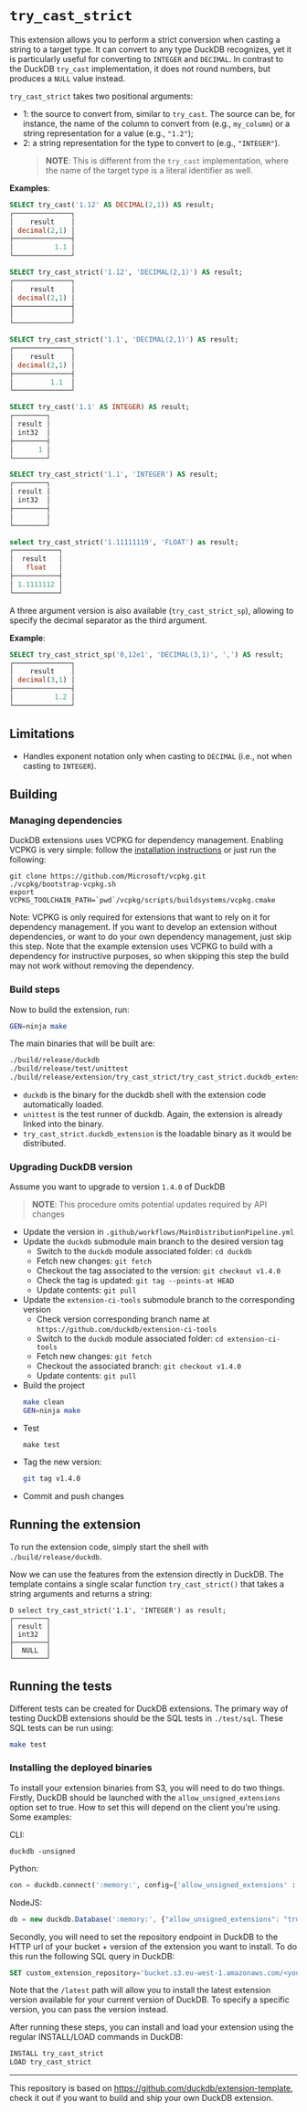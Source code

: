 # `try_cast_strict`

This extension allows you to perform a strict conversion when casting a string 
to a target type. It can convert to any type DuckDB recognizes, yet it is particularly
useful for converting to `INTEGER` and `DECIMAL`. In contrast to the DuckDB `try_cast`
implementation, it does not round numbers, but produces a `NULL` value instead.

`try_cast_strict` takes two positional arguments:
 - 1: the source to convert from, similar to `try_cast`. The source can be,
for instance, the name of the column to convert from (e.g., `my_column`) or a string
representation for a value (e.g., `"1.2"`); 
 - 2: a string representation for the type to convert to (e.g., `"INTEGER"`).
    > **NOTE**: This is different from the `try_cast` implementation, where the name of the 
    target type is a literal identifier as well.

**Examples**:

```sql
SELECT try_cast('1.12' AS DECIMAL(2,1)) AS result;
┌──────────────┐
│    result    │
│ decimal(2,1) │
├──────────────┤
│          1.1 │
└──────────────┘

SELECT try_cast_strict('1.12', 'DECIMAL(2,1)') AS result;
┌──────────────┐
│    result    │
│ decimal(2,1) │
├──────────────┤
│              │
└──────────────┘

SELECT try_cast_strict('1.1', 'DECIMAL(2,1)') AS result;
┌──────────────┐
│    result    │
│ decimal(2,1) │
├──────────────┤
│         1.1  │
└──────────────┘

SELECT try_cast('1.1' AS INTEGER) AS result;
┌────────┐
│ result │
│ int32  │
├────────┤
│      1 │
└────────┘

SELECT try_cast_strict('1.1', 'INTEGER') AS result;
┌────────┐
│ result │
│ int32  │
├────────┤
│        │
└────────┘

select try_cast_strict('1.11111119', 'FLOAT') as result;
┌───────────┐
│  result   │
│   float   │
├───────────┤
│ 1.1111112 │
└───────────┘
```

A three argument version is also available (`try_cast_strict_sp`), allowing to 
specify the decimal separator as the third argument.

**Example**:

```sql
SELECT try_cast_strict_sp('0,12e1', 'DECIMAL(3,1)', ',') AS result;
┌──────────────┐
│    result    │
│ decimal(3,1) │
├──────────────┤
│          1.2 │
└──────────────┘
```

## Limitations

- Handles exponent notation only when casting to `DECIMAL` (i.e., not when casting
to `INTEGER`). 



## Building
### Managing dependencies
DuckDB extensions uses VCPKG for dependency management. Enabling VCPKG is very 
simple: follow the [installation instructions](https://vcpkg.io/en/getting-started) or just run the following:
```shell
git clone https://github.com/Microsoft/vcpkg.git
./vcpkg/bootstrap-vcpkg.sh
export VCPKG_TOOLCHAIN_PATH=`pwd`/vcpkg/scripts/buildsystems/vcpkg.cmake
```
Note: VCPKG is only required for extensions that want to rely on it for dependency
management. If you want to develop an extension without dependencies, or want to do
your own dependency management, just skip this step. Note that the example extension
uses VCPKG to build with a dependency for instructive purposes, so when skipping 
this step the build may not work without removing the dependency.

### Build steps
Now to build the extension, run:
```sh
GEN=ninja make
```
The main binaries that will be built are:
```sh
./build/release/duckdb
./build/release/test/unittest
./build/release/extension/try_cast_strict/try_cast_strict.duckdb_extension
```
- `duckdb` is the binary for the duckdb shell with the extension code automatically
loaded.
- `unittest` is the test runner of duckdb. Again, the extension is already linked 
into the binary.
- `try_cast_strict.duckdb_extension` is the loadable binary as it would be distributed.

### Upgrading DuckDB version

Assume you want to upgrade to version `1.4.0` of DuckDB
> **NOTE**: This procedure omits potential updates required by API changes 

- Update the version in `.github/workflows/MainDistributionPipeline.yml` 
- Update the `duckdb` submodule main branch to the desired version tag
  - Switch to the `duckdb` module associated folder:
     `cd duckdb`
  - Fetch new changes: 
     `git fetch`
  - Checkout the tag associated to the version: 
     `git checkout v1.4.0`
  - Check the tag is updated: 
     `git tag --points-at HEAD`
  - Update contents:
     `git pull`
- Update the `extension-ci-tools` submodule branch to the corresponding version
  - Check version corresponding branch name at
     `https://github.com/duckdb/extension-ci-tools`
  - Switch to the `duckdb` module associated folder:
     `cd extension-ci-tools`
  - Fetch new changes:
      `git fetch`
  - Checkout the associated branch:
     `git checkout v1.4.0`
  - Update contents:
      `git pull`
- Build the project
  ```sh
  make clean
  GEN=ninja make
  ```  
- Test
  ```shell
  make test
  ```
- Tag the new version:
  ```sh
  git tag v1.4.0
  ```
- Commit and push changes

## Running the extension
To run the extension code, simply start the shell with `./build/release/duckdb`.

Now we can use the features from the extension directly in DuckDB. The template
contains a single scalar function `try_cast_strict()` that takes a string arguments
and returns a string:
```
D select try_cast_strict('1.1', 'INTEGER') as result;
┌────────┐
│ result │
│ int32  │
├────────┤
│  NULL  │
└────────┘
```

## Running the tests
Different tests can be created for DuckDB extensions. The primary way of testing 
DuckDB extensions should be the SQL tests in `./test/sql`. These SQL tests can 
be run using:
```sh
make test
```

### Installing the deployed binaries
To install your extension binaries from S3, you will need to do two things. 
Firstly, DuckDB should be launched with the `allow_unsigned_extensions` option 
set to true. How to set this will depend on the client you're using. Some examples:

CLI:
```shell
duckdb -unsigned
```

Python:
```python
con = duckdb.connect(':memory:', config={'allow_unsigned_extensions' : 'true'})
```

NodeJS:
```js
db = new duckdb.Database(':memory:', {"allow_unsigned_extensions": "true"});
```

Secondly, you will need to set the repository endpoint in DuckDB to the HTTP url
of your bucket + version of the extension you want to install. To do this run 
the following SQL query in DuckDB:
```sql
SET custom_extension_repository='bucket.s3.eu-west-1.amazonaws.com/<your_extension_name>/latest';
```
Note that the `/latest` path will allow you to install the latest extension 
version available for your current version of DuckDB. To specify a specific 
version, you can pass the version instead.

After running these steps, you can install and load your extension using the
regular INSTALL/LOAD commands in DuckDB:
```sql
INSTALL try_cast_strict
LOAD try_cast_strict
```
---

This repository is based on https://github.com/duckdb/extension-template, check it 
out if you want to build and ship your own DuckDB extension.